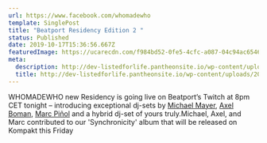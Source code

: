 ```yaml
---
url: https://www.facebook.com/whomadewho
template: SinglePost
title: "Beatport Residency Edition 2 "
status: Published
date: 2019-10-17T15:36:56.667Z
featuredImage: https://ucarecdn.com/f984bd52-0fe5-4cfc-a087-04c94ac65463/
meta:
  description: http://dev-listedforlife.pantheonsite.io/wp-content/uploads/2018/03/Ben-Annand-Press-Kit-New.zip
  title: http://dev-listedforlife.pantheonsite.io/wp-content/uploads/2018/03/Ben-Annand-Press-Kit-New.zip
---
```

WHOMADEWHO new Residency is going live on Beatport’s Twitch at 8pm CET tonight – introducing exceptional dj-sets by [Michael Mayer](https://www.facebook.com/michael.mayer.kompakt/?__cft__[0]=AZW9fehUqnWzk79rMonHqZrhmGy76C7cdSuHQTTmup9Av8O7dZAMjh9WU3IlPUWu0wodeLA4hm3woC8d50iYjq3w53PokVZAGnL11Ya2Twk0gDd-gEKUD6KpJ9UqAvQIO5BucwAtXJn-j5hCYwAP52Wd&__tn__=kK*F), [Axel Boman](https://www.facebook.com/axelstudiobarnhus/?__cft__[0]=AZW9fehUqnWzk79rMonHqZrhmGy76C7cdSuHQTTmup9Av8O7dZAMjh9WU3IlPUWu0wodeLA4hm3woC8d50iYjq3w53PokVZAGnL11Ya2Twk0gDd-gEKUD6KpJ9UqAvQIO5BucwAtXJn-j5hCYwAP52Wd&__tn__=kK*F), [Marc Piñol](https://www.facebook.com/marcpinol?__cft__[0]=AZW9fehUqnWzk79rMonHqZrhmGy76C7cdSuHQTTmup9Av8O7dZAMjh9WU3IlPUWu0wodeLA4hm3woC8d50iYjq3w53PokVZAGnL11Ya2Twk0gDd-gEKUD6KpJ9UqAvQIO5BucwAtXJn-j5hCYwAP52Wd&__tn__=-]K*F) and a hybrid dj-set of yours truly.Michael, Axel, and Marc contributed to our 'Synchronicity' album that will be released on Kompakt this Friday